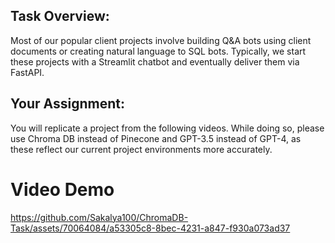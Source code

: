 ## Task Overview:
Most of our popular client projects involve building Q&A bots using client documents or creating natural language to SQL bots. Typically, we start these projects with a Streamlit chatbot and eventually deliver them via FastAPI.

## Your Assignment:
You will replicate a project from the following videos. While doing so, please use Chroma DB instead of Pinecone and GPT-3.5 instead of GPT-4, as these reflect our current project environments more accurately.


# Video Demo




https://github.com/Sakalya100/ChromaDB-Task/assets/70064084/a53305c8-8bec-4231-a847-f930a073ad37

